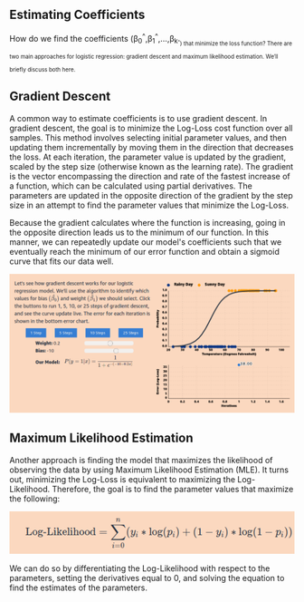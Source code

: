## Estimating Coefficients

How do we find the coefficients (β<sub>0</sub><sup>^</sup>,β<sub>1</sub><sup>^</sup>,...,β<sub>k<sub><sup>^</sup>​) that minimize the loss function? There are two main approaches for logistic regression: gradient descent and maximum likelihood estimation. We’ll briefly discuss both here.

## Gradient Descent

A common way to estimate coefficients is to use gradient descent. In gradient descent, the goal is to minimize the Log-Loss cost function over all samples. This method involves selecting initial parameter values, and then updating them incrementally by moving them in the direction that decreases the loss. At each iteration, the parameter value is updated by the gradient, scaled by the step size (otherwise known as the learning rate). The gradient is the vector encompassing the direction and rate of the fastest increase of a function, which can be calculated using partial derivatives. The parameters are updated in the opposite direction of the gradient by the step size in an attempt to find the parameter values that minimize the Log-Loss.


Because the gradient calculates where the function is increasing, going in the opposite direction leads us to the minimum of our function. In this manner, we can repeatedly update our model's coefficients such that we eventually reach the minimum of our error function and obtain a sigmoid curve that fits our data well.

![Alt text](assets/gd_log.png)

## Maximum Likelihood Estimation

Another approach is finding the model that maximizes the likelihood of observing the data by using Maximum Likelihood Estimation (MLE). It turns out, minimizing the Log-Loss is equivalent to maximizing the Log-Likelihood. Therefore, the goal is to find the parameter values that maximize the following: 

![Alt text](assets/loglikelihood.png)

We can do so by differentiating the Log-Likelihood with respect to the parameters, setting the derivatives equal to 0, and solving the equation to find the estimates of the parameters.

